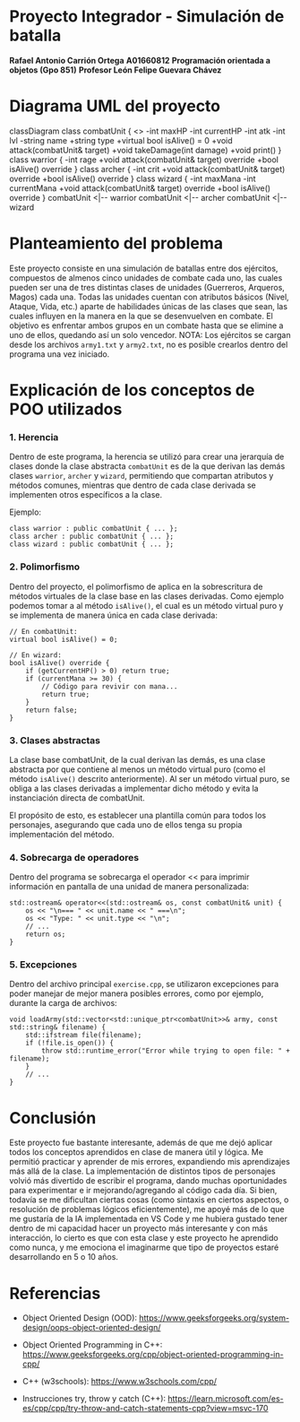 # Proyecto Integrador - Simulación de batalla

**Rafael Antonio Carrión Ortega**
**A01660812**
**Programación orientada a objetos (Gpo 851)**
**Profesor León Felipe Guevara Chávez**

# Diagrama UML del proyecto

classDiagram
    class combatUnit {
        <<abstract>>
        -int maxHP
        -int currentHP
        -int atk
        -int lvl
        -string name
        +string type
        +virtual bool isAlive() = 0
        +void attack(combatUnit& target)
        +void takeDamage(int damage)
        +void print()
    }
    class warrior {
        -int rage
        +void attack(combatUnit& target) override
        +bool isAlive() override
    }
    class archer {
        -int crit
        +void attack(combatUnit& target) override
        +bool isAlive() override
    }
    class wizard {
        -int maxMana
        -int currentMana
        +void attack(combatUnit& target) override
        +bool isAlive() override
    }
    combatUnit <|-- warrior
    combatUnit <|-- archer
    combatUnit <|-- wizard

# Planteamiento del problema

Este proyecto consiste en una simulación de batallas entre dos ejércitos, compuestos de almenos cinco unidades de combate cada uno, las cuales pueden ser una de tres distintas clases de unidades (Guerreros, Arqueros, Magos) cada una. Todas las unidades cuentan con atributos básicos (Nivel, Ataque, Vida, etc.) aparte de habilidades únicas de las clases que sean, las cuales influyen en la manera en la que se desenvuelven en combate. El objetivo es enfrentar ambos grupos en un combate hasta que se elimine a uno de ellos, quedando así un solo vencedor. NOTA: Los ejércitos se cargan desde los archivos `army1.txt` y `army2.txt`, no es posible crearlos dentro del programa una vez iniciado.

# Explicación de los conceptos de POO utilizados

### 1. Herencia

Dentro de este programa, la herencia se utilizó para crear una jerarquía de clases donde la clase abstracta `combatUnit` es de la que derivan las demás clases `warrior`, `archer` y `wizard`, permitiendo que compartan atributos y métodos comunes, mientras que dentro de cada clase derivada se implementen otros específicos a la clase.

Ejemplo:

```
class warrior : public combatUnit { ... };
class archer : public combatUnit { ... };
class wizard : public combatUnit { ... };
```

### 2. Polimorfismo

Dentro del proyecto, el polimorfismo de aplica en la sobrescritura de métodos virtuales de la clase base en las clases derivadas. Como ejemplo podemos tomar a al método `isAlive()`, el cual es un método virtual puro y se implementa de manera única en cada clase derivada:

```
// En combatUnit:
virtual bool isAlive() = 0;

// En wizard:
bool isAlive() override {
    if (getCurrentHP() > 0) return true;
    if (currentMana >= 30) {
        // Código para revivir con mana...
        return true;
    }
    return false;
}
```

### 3. Clases abstractas

La clase base combatUnit, de la cual derivan las demás, es una clase abstracta por que contiene al menos un método virtual puro (como el método `isAlive()` descrito anteriormente). Al ser un método virtual puro, se obliga a las clases derivadas a implementar dicho método y evita la instanciación directa de combatUnit.

El propósito de esto, es establecer una plantilla común para todos los personajes, asegurando que cada uno de ellos tenga su propia implementación del método.

### 4. Sobrecarga de operadores

Dentro del programa se sobrecarga el operador << para imprimir información en pantalla de una unidad de manera personalizada:

```
std::ostream& operator<<(std::ostream& os, const combatUnit& unit) {
    os << "\n=== " << unit.name << " ===\n";
    os << "Type: " << unit.type << "\n";
    // ...
    return os;
}
```

### 5. Excepciones

Dentro del archivo principal `exercise.cpp`, se utilizaron excepciones para poder manejar de mejor manera posibles errores, como por ejemplo, durante la carga de archivos:

```
void loadArmy(std::vector<std::unique_ptr<combatUnit>>& army, const std::string& filename) {
    std::ifstream file(filename);
    if (!file.is_open()) {
        throw std::runtime_error("Error while trying to open file: " + filename);
    }
    // ...
}
```

# Conclusión

Este proyecto fue bastante interesante, además de que me dejó aplicar todos los conceptos aprendidos en clase de manera útil y lógica. Me permitió practicar y aprender de mis errores, expandiendo mis aprendizajes más allá de la clase. La implementación de distintos tipos de personajes volvió más divertido de escribir el programa, dando muchas oportunidades para experimentar e ir mejorando/agregando al código cada día. Si bien, todavía se me dificultan ciertas cosas (como sintaxis en ciertos aspectos, o resolución de problemas lógicos eficientemente), me apoyé más de lo que me gustaría de la IA implementada en VS Code y me hubiera gustado tener dentro de mi capacidad hacer un proyecto más interesante y con más interacción, lo cierto es que con esta clase y este proyecto he aprendido como nunca, y me emociona el imaginarme que tipo de proyectos estaré desarrollando en 5 o 10 años.

# Referencias

- Object Oriented Design (OOD): https://www.geeksforgeeks.org/system-design/oops-object-oriented-design/

- Object Oriented Programming in C++: https://www.geeksforgeeks.org/cpp/object-oriented-programming-in-cpp/

- C++ (w3schools): https://www.w3schools.com/cpp/

- Instrucciones try, throw y catch (C++): https://learn.microsoft.com/es-es/cpp/cpp/try-throw-and-catch-statements-cpp?view=msvc-170



